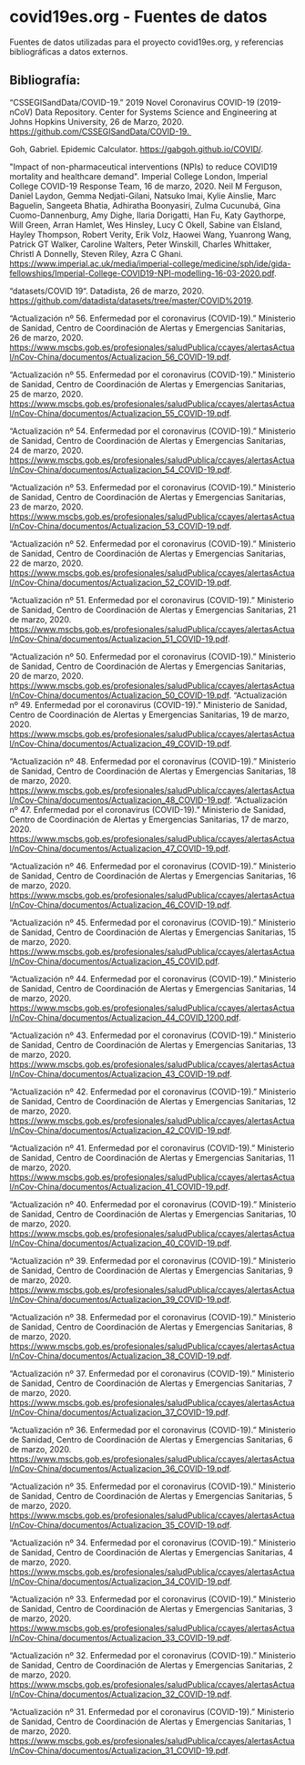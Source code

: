 # covid19es.org - Fuentes de datos
Fuentes de datos utilizadas para el proyecto covid19es.org, y referencias bibliográficas a datos externos.


## Bibliografía:
“CSSEGISandData/COVID-19.” 2019 Novel Coronavirus COVID-19 (2019-nCoV) Data Repository. Center for Systems Science and Engineering at Johns Hopkins University, 26 de Marzo, 2020. https://github.com/CSSEGISandData/COVID-19. 

Goh, Gabriel. Epidemic Calculator. https://gabgoh.github.io/COVID/.

"Impact of non-pharmaceutical interventions (NPIs) to reduce COVID19 mortality and healthcare demand​". Imperial College London, Imperial College COVID-19 Response Team, 16 de marzo, 2020. Neil M Ferguson, Daniel Laydon, Gemma Nedjati-Gilani, Natsuko Imai, Kylie Ainslie, Marc Baguelin, Sangeeta Bhatia, Adhiratha Boonyasiri, Zulma Cucunubá, Gina Cuomo-Dannenburg, Amy Dighe, Ilaria Dorigatti, Han Fu, Katy Gaythorpe, Will Green, Arran Hamlet, Wes Hinsley, Lucy C Okell, Sabine van Elsland, Hayley Thompson, Robert Verity, Erik Volz, Haowei Wang, Yuanrong Wang, Patrick GT Walker, Caroline Walters, Peter Winskill, Charles Whittaker, Christl A Donnelly, Steven Riley, Azra C Ghani. https://www.imperial.ac.uk/media/imperial-college/medicine/sph/ide/gida-fellowships/Imperial-College-COVID19-NPI-modelling-16-03-2020.pdf.

“datasets/COVID 19“. Datadista, 26 de marzo, 2020. https://github.com/datadista/datasets/tree/master/COVID%2019.

“Actualización nº 56. Enfermedad por el coronavirus (COVID-19).” Ministerio de Sanidad, Centro de Coordinación de Alertas y Emergencias Sanitarias, 26 de marzo, 2020. https://www.mscbs.gob.es/profesionales/saludPublica/ccayes/alertasActual/nCov-China/documentos/Actualizacion_56_COVID-19.pdf.

“Actualización nº 55. Enfermedad por el coronavirus (COVID-19).” Ministerio de Sanidad, Centro de Coordinación de Alertas y Emergencias Sanitarias, 25 de marzo, 2020. https://www.mscbs.gob.es/profesionales/saludPublica/ccayes/alertasActual/nCov-China/documentos/Actualizacion_55_COVID-19.pdf.

“Actualización nº 54. Enfermedad por el coronavirus (COVID-19).” Ministerio de Sanidad, Centro de Coordinación de Alertas y Emergencias Sanitarias, 24 de marzo, 2020. https://www.mscbs.gob.es/profesionales/saludPublica/ccayes/alertasActual/nCov-China/documentos/Actualizacion_54_COVID-19.pdf.

“Actualización nº 53. Enfermedad por el coronavirus (COVID-19).” Ministerio de Sanidad, Centro de Coordinación de Alertas y Emergencias Sanitarias, 23 de marzo, 2020. https://www.mscbs.gob.es/profesionales/saludPublica/ccayes/alertasActual/nCov-China/documentos/Actualizacion_53_COVID-19.pdf.

“Actualización nº 52. Enfermedad por el coronavirus (COVID-19).” Ministerio de Sanidad, Centro de Coordinación de Alertas y Emergencias Sanitarias, 22 de marzo, 2020. https://www.mscbs.gob.es/profesionales/saludPublica/ccayes/alertasActual/nCov-China/documentos/Actualizacion_52_COVID-19.pdf.

“Actualización nº 51. Enfermedad por el coronavirus (COVID-19).” Ministerio de Sanidad, Centro de Coordinación de Alertas y Emergencias Sanitarias, 21 de marzo, 2020. https://www.mscbs.gob.es/profesionales/saludPublica/ccayes/alertasActual/nCov-China/documentos/Actualizacion_51_COVID-19.pdf.

“Actualización nº 50. Enfermedad por el coronavirus (COVID-19).” Ministerio de Sanidad, Centro de Coordinación de Alertas y Emergencias Sanitarias, 20 de marzo, 2020. https://www.mscbs.gob.es/profesionales/saludPublica/ccayes/alertasActual/nCov-China/documentos/Actualizacion_50_COVID-19.pdf.
“Actualización nº 49. Enfermedad por el coronavirus (COVID-19).” Ministerio de Sanidad, Centro de Coordinación de Alertas y Emergencias Sanitarias, 19 de marzo, 2020. https://www.mscbs.gob.es/profesionales/saludPublica/ccayes/alertasActual/nCov-China/documentos/Actualizacion_49_COVID-19.pdf.

“Actualización nº 48. Enfermedad por el coronavirus (COVID-19).” Ministerio de Sanidad, Centro de Coordinación de Alertas y Emergencias Sanitarias, 18 de marzo, 2020. https://www.mscbs.gob.es/profesionales/saludPublica/ccayes/alertasActual/nCov-China/documentos/Actualizacion_48_COVID-19.pdf.
“Actualización nº 47. Enfermedad por el coronavirus (COVID-19).” Ministerio de Sanidad, Centro de Coordinación de Alertas y Emergencias Sanitarias, 17 de marzo, 2020. https://www.mscbs.gob.es/profesionales/saludPublica/ccayes/alertasActual/nCov-China/documentos/Actualizacion_47_COVID-19.pdf.

“Actualización nº 46. Enfermedad por el coronavirus (COVID-19).” Ministerio de Sanidad, Centro de Coordinación de Alertas y Emergencias Sanitarias, 16 de marzo, 2020. https://www.mscbs.gob.es/profesionales/saludPublica/ccayes/alertasActual/nCov-China/documentos/Actualizacion_46_COVID-19.pdf.

“Actualización nº 45. Enfermedad por el coronavirus (COVID-19).” Ministerio de Sanidad, Centro de Coordinación de Alertas y Emergencias Sanitarias, 15 de marzo, 2020. https://www.mscbs.gob.es/profesionales/saludPublica/ccayes/alertasActual/nCov-China/documentos/Actualizacion_45_COVID.pdf.

“Actualización nº 44. Enfermedad por el coronavirus (COVID-19).” Ministerio de Sanidad, Centro de Coordinación de Alertas y Emergencias Sanitarias, 14 de marzo, 2020. https://www.mscbs.gob.es/profesionales/saludPublica/ccayes/alertasActual/nCov-China/documentos/Actualizacion_44_COVID_1200.pdf.

“Actualización nº 43. Enfermedad por el coronavirus (COVID-19).” Ministerio de Sanidad, Centro de Coordinación de Alertas y Emergencias Sanitarias, 13 de marzo, 2020. https://www.mscbs.gob.es/profesionales/saludPublica/ccayes/alertasActual/nCov-China/documentos/Actualizacion_43_COVID-19.pdf.

“Actualización nº 42. Enfermedad por el coronavirus (COVID-19).” Ministerio de Sanidad, Centro de Coordinación de Alertas y Emergencias Sanitarias, 12 de marzo, 2020. https://www.mscbs.gob.es/profesionales/saludPublica/ccayes/alertasActual/nCov-China/documentos/Actualizacion_42_COVID-19.pdf.

“Actualización nº 41. Enfermedad por el coronavirus (COVID-19).” Ministerio de Sanidad, Centro de Coordinación de Alertas y Emergencias Sanitarias, 11 de marzo, 2020. https://www.mscbs.gob.es/profesionales/saludPublica/ccayes/alertasActual/nCov-China/documentos/Actualizacion_41_COVID-19.pdf.

“Actualización nº 40. Enfermedad por el coronavirus (COVID-19).” Ministerio de Sanidad, Centro de Coordinación de Alertas y Emergencias Sanitarias, 10 de marzo, 2020. https://www.mscbs.gob.es/profesionales/saludPublica/ccayes/alertasActual/nCov-China/documentos/Actualizacion_40_COVID-19.pdf.

“Actualización nº 39. Enfermedad por el coronavirus (COVID-19).” Ministerio de Sanidad, Centro de Coordinación de Alertas y Emergencias Sanitarias, 9 de marzo, 2020. https://www.mscbs.gob.es/profesionales/saludPublica/ccayes/alertasActual/nCov-China/documentos/Actualizacion_39_COVID-19.pdf.

“Actualización nº 38. Enfermedad por el coronavirus (COVID-19).” Ministerio de Sanidad, Centro de Coordinación de Alertas y Emergencias Sanitarias, 8 de marzo, 2020. https://www.mscbs.gob.es/profesionales/saludPublica/ccayes/alertasActual/nCov-China/documentos/Actualizacion_38_COVID-19.pdf.

“Actualización nº 37. Enfermedad por el coronavirus (COVID-19).” Ministerio de Sanidad, Centro de Coordinación de Alertas y Emergencias Sanitarias, 7 de marzo, 2020. https://www.mscbs.gob.es/profesionales/saludPublica/ccayes/alertasActual/nCov-China/documentos/Actualizacion_37_COVID-19.pdf.

“Actualización nº 36. Enfermedad por el coronavirus (COVID-19).” Ministerio de Sanidad, Centro de Coordinación de Alertas y Emergencias Sanitarias, 6 de marzo, 2020. https://www.mscbs.gob.es/profesionales/saludPublica/ccayes/alertasActual/nCov-China/documentos/Actualizacion_36_COVID-19.pdf.

“Actualización nº 35. Enfermedad por el coronavirus (COVID-19).” Ministerio de Sanidad, Centro de Coordinación de Alertas y Emergencias Sanitarias, 5 de marzo, 2020. https://www.mscbs.gob.es/profesionales/saludPublica/ccayes/alertasActual/nCov-China/documentos/Actualizacion_35_COVID-19.pdf.

“Actualización nº 34. Enfermedad por el coronavirus (COVID-19).” Ministerio de Sanidad, Centro de Coordinación de Alertas y Emergencias Sanitarias, 4 de marzo, 2020. https://www.mscbs.gob.es/profesionales/saludPublica/ccayes/alertasActual/nCov-China/documentos/Actualizacion_34_COVID-19.pdf.

“Actualización nº 33. Enfermedad por el coronavirus (COVID-19).” Ministerio de Sanidad, Centro de Coordinación de Alertas y Emergencias Sanitarias, 3 de marzo, 2020. https://www.mscbs.gob.es/profesionales/saludPublica/ccayes/alertasActual/nCov-China/documentos/Actualizacion_33_COVID-19.pdf.

“Actualización nº 32. Enfermedad por el coronavirus (COVID-19).” Ministerio de Sanidad, Centro de Coordinación de Alertas y Emergencias Sanitarias, 2 de marzo, 2020. https://www.mscbs.gob.es/profesionales/saludPublica/ccayes/alertasActual/nCov-China/documentos/Actualizacion_32_COVID-19.pdf.

“Actualización nº 31. Enfermedad por el coronavirus (COVID-19).” Ministerio de Sanidad, Centro de Coordinación de Alertas y Emergencias Sanitarias, 1 de marzo, 2020. https://www.mscbs.gob.es/profesionales/saludPublica/ccayes/alertasActual/nCov-China/documentos/Actualizacion_31_COVID-19.pdf.
